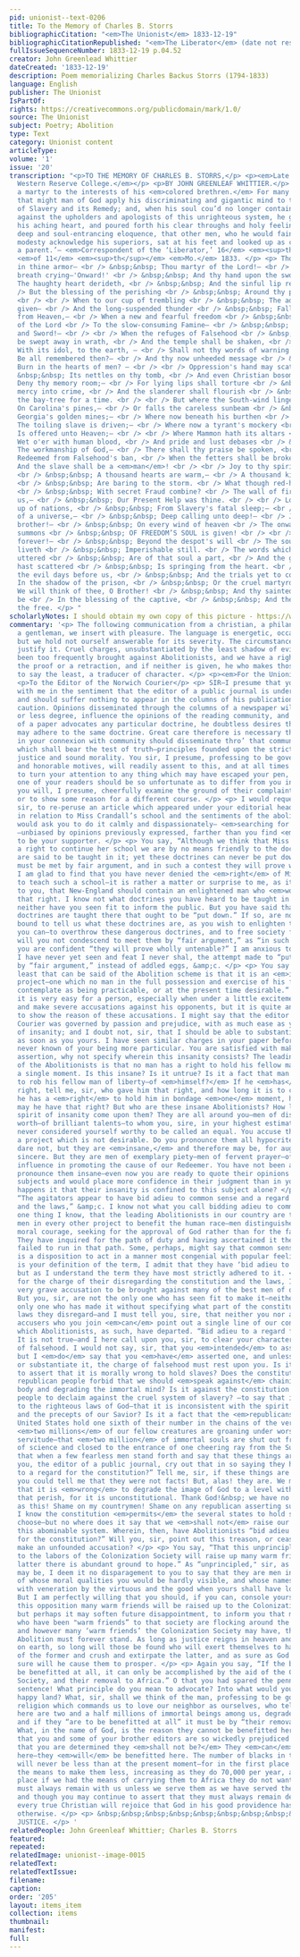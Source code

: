 ```yaml
---
pid: unionist--text-0206
title: To the Memory of Charles B. Storrs
bibliographicCitation: "<em>The Unionist</em> 1833-12-19"
bibliographicCitationRepublished: "<em>The Liberator</em> (date not researched)"
fullIssueSequenceNumber: 1833-12-19 p.04.52
creator: John Greenlead Whittier
dateCreated: '1833-12-19'
description: Poem memorializing Charles Backus Storrs (1794-1833)
language: English
publisher: The Unionist
IsPartOf: 
rights: https://creativecommons.org/publicdomain/mark/1.0/
source: The Unionist
subject: Poetry; Abolition
type: Text
category: Unionist content
articleType: 
volume: '1'
issue: '20'
transcription: "<p>TO THE MEMORY OF CHARLES B. STORRS,</p> <p><em>Late President of
  Western Reserve College.</em></p> <p>BY JOHN GREENLEAF WHITTIER.</p> <p> ‘He fell
  a martyr to the interests of his <em>colored brethren.</em> For many months did
  that might man of God apply his discriminating and gigantic mind to the subject
  of Slavery and its Remedy; and, when his soul cou’d no longer contain his holy indignation
  against the upholders and apologists of this unrighteous system, he gave vent to
  his aching heart, and poured forth his clear throughs and holy feelings in such
  deep and soul-entrancing eloquence, that other men, who he would fain in his humble
  modesty acknowledge his superiors, sat at his feet and looked up as children to
  a parent.’— <em>Correspondent of the ‘Liberator,’ 16</em> <em><sup>th</sup></em>
  <em>of 11</em> <em><sup>th</sup></em> <em>Mo.</em> 1833. </p> <p> Thou hast fallen
  in thine armor— <br /> &nbsp;&nbsp; Thou martyr of the Lord!— <br /> With thy last
  breath crying—'Onward!' <br /> &nbsp;&nbsp; And thy hand upon the sword. <br />
  The haughty heart derideth, <br /> &nbsp;&nbsp; And the sinful lip reviles, <br
  /> But the blessing of the perishing <br /> &nbsp;&nbsp; Around thy pillow smiles!
  <br /> <br /> When to our cup of trembling <br /> &nbsp;&nbsp; The added drop is
  given— <br /> And the long-suspended thunder <br /> &nbsp;&nbsp; Falls terribly
  from Heaven,— <br /> When a new and fearful freedom <br /> &nbsp;&nbsp; Is proffered
  of the Lord <br /> To the slow-consuming Famine— <br /> &nbsp;&nbsp; The Pestilence
  and Sword!— <br /> <br /> When the refuges of Falsehood <br /> &nbsp;&nbsp; Shall
  be swept away in wrath, <br /> And the temple shall be shaken, <br /> &nbsp;&nbsp;
  With its idol, to the earth, — <br /> Shall not thy words of warning <br /> &nbsp;&nbsp;
  Be all remembered then?— <br /> And thy now unheeded message <br /> &nbsp;&nbsp;
  Burn in the hearts of men? — <br /> <br /> Oppression's hand may scatter <br />
  &nbsp;&nbsp; Its nettles on thy tomb, <br /> And even Christian bosoms <br /> &nbsp;&nbsp;
  Deny thy memory room;— <br /> For lying lips shall torture <br /> &nbsp;&nbsp; Thy
  mercy into crime, <br /> And the slanderer shall flourish <br /> &nbsp;&nbsp; As
  the bay-tree for a time. <br /> <br /> But where the South-wind lingers <br /> &nbsp;&nbsp;
  On Carolina's pines,— <br /> Or falls the careless sunbeam <br /> &nbsp;&nbsp; Down
  Georgia's golden mines;— <br /> Where now beneath his burthen <br /> &nbsp;&nbsp;
  The toiling slave is driven;— <br /> Where now a tyrant's mockery <br /> &nbsp;&nbsp;
  Is offered unto Heaven;— <br /> <br /> Where Mammon hath its altars <br /> &nbsp;&nbsp;
  Wet o'er with human blood, <br /> And pride and lust debases <br /> &nbsp;&nbsp;
  The workmanship of God,— <br /> There shall thy praise be spoken, <br /> &nbsp;&nbsp;
  Redeemed from Falsehood's ban, <br /> When the fetters shall be broken, <br /> &nbsp;&nbsp;
  And the slave shall be a <em>man</em>! <br /> <br /> Joy to thy spirit, brother!—
  <br /> &nbsp;&nbsp; A thousand hearts are warm,— <br /> A thousand kindred bosoms
  <br /> &nbsp;&nbsp; Are baring to the storm. <br /> What though red-handed Violence
  <br /> &nbsp;&nbsp; With secret Fraud combine? <br /> The wall of fire is round
  us,— <br /> &nbsp;&nbsp; Our Present Help was thine. <br /> <br /> Lo, the waking
  up of nations, <br /> &nbsp;&nbsp; From Slavery's fatal sleep;— <br /> The murmur
  of a universe,— <br /> &nbsp;&nbsp; Deep calling unto deep!— <br /> Joy to thy spirit,
  brother!— <br /> &nbsp;&nbsp; On every wind of heaven <br /> The onward cheer and
  summons <br /> &nbsp;&nbsp; OF FREEDOM’S SOUL is given! <br /> <br /> Glory to God
  forever!— <br /> &nbsp;&nbsp; Beyond the despot's will <br /> The soul of Freedom
  liveth <br /> &nbsp;&nbsp; Imperishable still. <br /> The words which thou hast
  uttered <br /> &nbsp;&nbsp; Are of that soul a part, <br /> And the good seed thou
  hast scattered <br /> &nbsp;&nbsp; Is springing from the heart. <br /> <br /> In
  the evil days before us, <br /> &nbsp;&nbsp; And the trials yet to come— <br />
  In the shadow of the prison, <br /> &nbsp;&nbsp; Or the cruel martyrdom— <br />
  We will think of thee, O Brother! <br /> &nbsp;&nbsp; And thy sainted name shall
  be <br /> In the blessing of the captive, <br /> &nbsp;&nbsp; And the anthem of
  the free. </p> "
scholarlyNotes: I should obtain my own copy of this picture - https://www.findagrave.com/memorial/61831880/charles-backus-storrs
commentary: '<p> The following communication from a christian, a philanthropist, and
  a gentleman, we insert with pleasure. The language is energetic, occasionally severe,
  but we hold not ourself answerable for its severity. The circumstances of the case
  justify it. Cruel charges, unsubstantiated by the least shadow of evidence, have
  been too frequently brought against Abolitionists, and we have a right to demand
  the proof or a retraction, and if neither is given, he who makes those charge is,
  to say the least, a traducer of character. </p> <p><em>For the Unionist.</em></p>
  <p>To the Editor of the Norwich Courier</p> <p> SIR—I presume that you will agree
  with me in the sentiment that the editor of a public journal is under weighty responsibilities,
  and should suffer nothing to appear in the columns of his publication but with extreme
  caution. Opinions disseminated through the columns of a newspaper will, to a greater
  or less degree, influence the opinions of the reading community, and when the editor
  of a paper advocates any particular doctrine, he doubtless desires that his readers
  may adhere to the same doctrine. Great care therefore is necessary that a person
  in your connexion with community should disseminate thro’ that community, precepts
  which shall bear the test of truth—principles founded upon the strictest rules of
  justice and sound morality. You sir, I presume, professing to be governed by high
  and honorable motives, will readily assent to this, and at all times be willing
  to turn your attention to any thing which may have escaped your pen, and if any
  one of your readers should be so unfortunate as to differ from you in sentiment,
  you will, I presume, cheerfully examine the ground of their complaints, to be convinced,
  or to show some reason for a different course. </p> <p> I would request of you,
  sir, to re-peruse an article which appeared under your editorial head, Oct. 23d,
  in relation to Miss Crandall’s school and the sentiments of the abolitionists. I
  would ask you to do it calmly and dispassionately— <em>searching for the truth</em>
  —unbiased by opinions previously expressed, farther than you find <em>reason</em>
  to be your supporter. </p> <p> You say, “Although we think that Miss Crandall has
  a right to continue her school we are by no means friendly to the doctrines which
  are said to be taught in it; yet these doctrines can never be put down by persecution—they
  must be met by fair argument, and in such a contest they will prove wholly untenable.”
  I am glad to find that you have never denied the <em>right</em> of Miss Crandall
  to teach such a school—it is rather a matter or surprise to me, as it probably is
  to you, that New-England should contain an enlightened man who <em>would</em> deny
  that right. I know not what doctrines you have heard to be taught in that school,
  neither have you seen fit to inform the public. But you have said that <em>dangerous</em>
  doctrines are taught there that ought to be “put down.” If so, are not you, sir,
  bound to tell us what these doctrines are, as you wish to enlighten the public all
  you can—to overthrow these dangerous doctrines, and to free society from their contamination,
  will you not condescend to meet them by “fair argument,” as “in such a contest”
  you are confident “they will prove wholly untenable?” I am anxious to see, what
  I have never yet seen and feat I never shal, the attempt made to “put them down”
  by “fair argument,” instead of addled eggs, &amp;c. </p> <p> You say again, “The
  least that can be said of the Abolition scheme is that it is an <em>insane</em>
  project—one which no man in the full possession and exercise of his faculties can
  contemplate as being practicable, or at the present time desirable.” I know, sir,
  it is very easy for a person, especially when under a little excitement, to go on
  and make severe accusations against his opponents, but it is quite another thing
  to show the reason of these accusations. I might say that the editor of the Norwich
  Courier was governed by passion and prejudice, with as much ease as you charge Abolitionists
  of insanity; and I doubt not, sir, that I should be able to substantiate my charge
  as soon as you yours. I have seen similar charges in your paper before, but I have
  never known of your being more particular. You are satisfied with making a general
  assertion, why not specify wherein this insanity consists? The leading doctrine
  of the Abolitionists is that no man has a right to hold his fellow man in bondage
  a single moment. Is this insane? Is it untrue? Is it a fact that man <em>has a right</em>
  to rob his fellow man of liberty—of <em>himself?</em> If he <em>has</em> such a
  right, tell me, sir, who gave him that right, and how long it is to continue. If
  he has a <em>right</em> to hold him in bondage <em>one</em> moment, how many moments
  may he have that right? But who are these insane Abolitionists? How long since this
  spirit of insanity come upon them? They are all around you—men of distinguished
  worth—of brilliant talents—to whom you, sire, in your highest estimation of yourself,
  never considered yourself worthy to be called an equal. You accuse them of forwarding
  a project which is not desirable. Do you pronounce them all hypocrites? No, you
  dare not, but they are <em>insane,</em> and therefore may be, for aught you know,
  sincere. But they are men of exemplary piety—men of fervent prayer—of extensive
  influence in promoting the cause of our Redeemer. You have not been accustomed to
  pronounce them insane—even now you are ready to quote their opinions upon other
  subjects and would place more confidence in their judgment than in your own. How
  happens it that their insanity is confined to this subject alone? </p> <p> You say,
  “The agitators appear to have bid adieu to common sense and a regard for the constitution
  and the laws,” &amp;c. I know not what you call bidding adieu to common sense, but
  one thing I know, that the leading Abolitionists in our country are the leading
  men in every other project to benefit the human race—men distinguished for their
  moral courage, seeking for the approval of God rather than for the favor of man.
  They have inquired for the path of duty and having ascertained it they have not
  failed to run in that path. Some, perhaps, might say that common sense in this respect
  is a disposition to act in a manner most congenial with popular feeling, If this
  is your definition of the term, I admit that they have ‘bid adieu to common sense,’
  but as I understand the term they have most strictly adhered to it. </p> <p> As
  for the charge of their disregarding the constitution and the laws, I think it a
  very grave accusation to be brought against many of the best men of our country.
  But you, sir, are not the only one who has seen fit to make it—neither are you the
  only one who has made it without specifying what part of the constitution or what
  laws they disregard—and I must tell you, sire, that neither you nor all the wholesale
  accusers who you join <em>can</em> point out a single line of our constitution from
  which Abolitionists, as such, have departed. “Bid adieu to a regard for the constitution!”
  It is not true—and I here call upon you, sir, to clear your character from the imputation
  of falsehood. I would not say, sir, that you <em>intended</em> to assert an untruth,
  but I <em>do</em> say that you <em>have</em> asserted one, and unless you retract
  or substantiate it, the charge of falsehood must rest upon you. Is it unconstitutional
  to assert that it is morally wrong to hold slaves? Does the constitution of a free,
  republican people forbid that we should <em>speak against</em> chaining the mortal
  body and degrading the immortal mind? Is it against the constitution of a Christian
  people to declaim against the cruel system of slavery? —to say that it is contrary
  to the righteous laws of God—that it is inconsistent with the spirit of the gospel
  and the precepts of our Savior? Is it a fact that the <em>republicans</em> of the
  United States hold one sixth of their number in the chains of the verist despotism—that
  <em>two millions</em> of our fellow creatures are groaning under worse than Egyptian
  servitude—that <em>two million</em> of immortal souls are shut out from the light
  of science and closed to the entrance of one cheering ray from the Sun of Righteousness—and
  that when a few fearless men stand forth and say that these things are <em>wrong,</em>
  you, the editor of a public journal, cry out that in so saying they have “bid adieu
  to a regard for the constitution?” Tell me, sir, if these things are facts? O that
  you could tell me that they were not facts! But, alas! they are. We must not say
  that it is <em>wrong</em> to degrade the image of God to a level with the brutes
  that perish, for it is unconstitutional. Thank God!&nbsp; we have no such constitution
  as this! Shame on my countrymen! Shame on any republican asserting such a doctrine!
  I know the constitution <em>permits</em> the several states to hold slaves if they
  choose—but no where does it say that we <em>shall not</em> raise our voices against
  this abominable system. Wherein, then, have Abolitionists “bid adieu to a regard
  for the constitution?” Will you, sir, point out this treason, or cease longer to
  make an unfounded accusation? </p> <p> You say, “That this unprincipled opposition
  to the labors of the Colonization Society will raise up many warm friends to the
  latter there is abundant ground to hope.” As “unprincipled," sir, as these ‘agitators’
  may be, I deem it no disparagement to you to say that they are men in the splendor
  of whose moral qualities you would be hardly visible, and whose names will be breathed
  with veneration by the virtuous and the good when yours shall have long been forgotten.
  But I am perfectly willing that you should, if you can, console yourself that by
  this opposition many warm friends will be raised up to the Colonization Society,
  but perhaps it may soften future disappointment, to inform you that many of those
  who have been "warm friends” to that society are flocking around the Abolition standard,
  and however many ‘warm friends’ the Colonization Society may have, the cause of
  Abolition must forever stand. As long as justice reigns in heaven and sin is found
  on earth, so long will those be found who will exert themselves to hasten the triumph
  of the former and crush and extirpate the latter, and as sure as God is good so
  sure will he cause them to prosper. </p> <p> Again you say, “If the blacks are to
  be benefitted at all, it can only be accomplished by the aid of the Colonization
  Society, and their removal to Africa.” O that you had spared the penning of that
  sentence! What principle do you mean to advocate? Into what would you convert our
  happy land? What, sir, shall we think of the man, professing to be governed by that
  religion which commands us to love our neighbor as ourselves, who tells us that
  here are two and a half millions of immortal beings among us, degraded and wretched,
  and if they “are to be benefitted at all” it must be by “their removal to Africa?”
  What, in the name of God, is the reason they cannot be benefitted here? What but
  that you and some of your brother editors are so wickedly prejudiced against them
  that you are determined they <em>shall not be?</em> They <em>can</em> be benefitted
  here—they <em>will</em> be benefitted here. The number of blacks in this country
  will never be less than at the present moment—for in the first place we have not
  the means to make them less, increasing as they do 70,000 per year, and in the second
  place if we had the means of carrying them to Africa they do not want to go. They
  must always remain with us unless we serve them as we have served the poor Indians,
  and though you may continue to assert that they must always remain degraded, yet
  every true Christian will rejoice that God in his good providence has ordered it
  otherwise. </p> <p> &nbsp;&nbsp;&nbsp;&nbsp;&nbsp;&nbsp;&nbsp;&nbsp;&nbsp;&nbsp;&nbsp;&nbsp;&nbsp;&nbsp;&nbsp;&nbsp;&nbsp;&nbsp;&nbsp;&nbsp;&nbsp;&nbsp;&nbsp;&nbsp;&nbsp;&nbsp;&nbsp;&nbsp;&nbsp;&nbsp;&nbsp;&nbsp;&nbsp;&nbsp;&nbsp;&nbsp;&nbsp;&nbsp;&nbsp;&nbsp;&nbsp;&nbsp;&nbsp;&nbsp;&nbsp;&nbsp;&nbsp;&nbsp;&nbsp;&nbsp;&nbsp;&nbsp;&nbsp;&nbsp;&nbsp;&nbsp;&nbsp;&nbsp;&nbsp;&nbsp;&nbsp;&nbsp;&nbsp;&nbsp;&nbsp;&nbsp;&nbsp;&nbsp;&nbsp;&nbsp;&nbsp;&nbsp;&nbsp;&nbsp;&nbsp;&nbsp;&nbsp;&nbsp;&nbsp;&nbsp;&nbsp;&nbsp;&nbsp;&nbsp;&nbsp;&nbsp;&nbsp;&nbsp;&nbsp;&nbsp;&nbsp;&nbsp;&nbsp;&nbsp;&nbsp;&nbsp;&nbsp;&nbsp;&nbsp;&nbsp;&nbsp;&nbsp;&nbsp;&nbsp;&nbsp;&nbsp;&nbsp;
  JUSTICE. </p> '
relatedPeople: John Greenleaf Whittier; Charles B. Storrs
featured: 
repeated: 
relatedImage: unionist--image-0015
relatedText: 
relatedTextIssue: 
filename: 
caption: 
order: '205'
layout: items_item
collection: items
thumbnail: 
manifest: 
full: 
---
```

